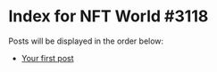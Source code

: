 # Index for NFT World #3118
Posts will be displayed in the order below:

- [Your first post](./001-first.md)


